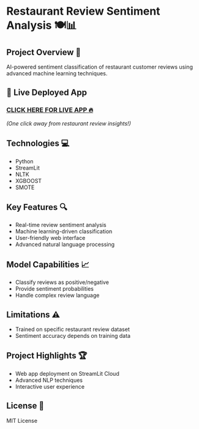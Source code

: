 # Restaurant Review Sentiment Analysis 🍽️📊

## Project Overview 🌟
AI-powered sentiment classification of restaurant customer reviews using advanced machine learning techniques.

## 🚀 Live Deployed App
### **[CLICK HERE FOR LIVE APP 🔥](https://customer-review-sentiment-analysis-sandheep.streamlit.app/)**
*(One click away from restaurant review insights!)*

## Technologies 💻
- Python
- StreamLit
- NLTK
- XGBOOST
- SMOTE

## Key Features 🔍
- Real-time review sentiment analysis
- Machine learning-driven classification
- User-friendly web interface
- Advanced natural language processing

## Model Capabilities 📈
- Classify reviews as positive/negative
- Provide sentiment probabilities
- Handle complex review language

## Limitations ⚠️
- Trained on specific restaurant review dataset
- Sentiment accuracy depends on training data

## Project Highlights 🏆
- Web app deployment on StreamLit Cloud
- Advanced NLP techniques
- Interactive user experience

## License 📄
MIT License
